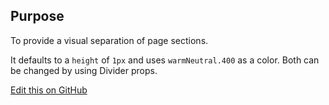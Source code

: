 ## Purpose

To provide a visual separation of page sections. 

It defaults to a `height` of `1px` and uses `warmNeutral.400` as a color. Both can be changed by using Divider props.

[Edit this on GitHub](https://github.com/wellcomecollection/wellcomecollection.org/edit/main/common/views/components/Divider/README.md)
